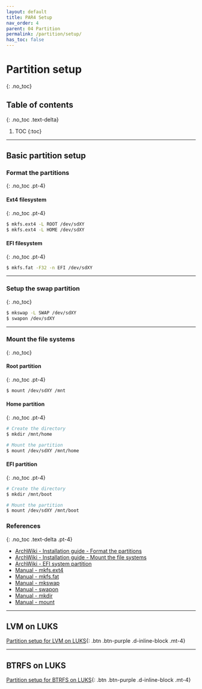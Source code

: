 ```yaml
---
layout: default
title: PAR4 Setup
nav_order: 4
parent: 04 Partition
permalink: /partition/setup/
has_toc: false
---
```


# Partition setup
{: .no_toc}

## Table of contents
{: .no_toc .text-delta}

1. TOC
{:toc}

---

## Basic partition setup

### Format the partitions
{: .no_toc .pt-4}

#### Ext4 filesystem
{: .no_toc .pt-4}

```bash
$ mkfs.ext4 -L ROOT /dev/sdXY
$ mkfs.ext4 -L HOME /dev/sdXY
```

#### EFI filesystem
{: .no_toc .pt-4}

```bash
$ mkfs.fat -F32 -n EFI /dev/sdXY
```

---

### Setup the swap partition
{: .no_toc}

```bash
$ mkswap -L SWAP /dev/sdXY
$ swapon /dev/sdXY
```

---

### Mount the file systems
{: .no_toc}

#### Root partition
{: .no_toc .pt-4}

```bash
$ mount /dev/sdXY /mnt
```

#### Home partition
{: .no_toc .pt-4}

```bash
# Create the directory
$ mkdir /mnt/home

# Mount the partition
$ mount /dev/sdXY /mnt/home
```

#### EFI partition
{: .no_toc .pt-4}

```bash
# Create the directory
$ mkdir /mnt/boot

# Mount the partition
$ mount /dev/sdXY /mnt/boot
```

### References
{: .no_toc .text-delta .pt-4}

- [ArchWiki - Installation guide - Format the partitions](https://wiki.archlinux.org/index.php/Installation_guide#Format_the_partitions)
- [ArchWiki - Installation guide - Mount the file systems](https://wiki.archlinux.org/index.php/Installation_guide#Mount_the_file_systems)
- [ArchWiki - EFI system partition](https://wiki.archlinux.org/index.php/EFI_system_partition)
- [Manual - mkfs.ext4](https://jlk.fjfi.cvut.cz/arch/manpages/man/core/e2fsprogs/mkfs.ext4.8.en)
- [Manual - mkfs.fat](https://jlk.fjfi.cvut.cz/arch/manpages/man/core/dosfstools/mkfs.fat.8.en)
- [Manual - mkswap](https://jlk.fjfi.cvut.cz/arch/manpages/man/core/util-linux/mkswap.8.en)
- [Manual - swapon](https://jlk.fjfi.cvut.cz/arch/manpages/man/core/man-pages/swapon.2.en)
- [Manual - mkdir](https://jlk.fjfi.cvut.cz/arch/manpages/man/core/coreutils/mkdir.1.en)
- [Manual - mount](https://jlk.fjfi.cvut.cz/arch/manpages/man/core/util-linux/mount.8.en)

---

## LVM on LUKS

[Partition setup for LVM on LUKS](/Andromeda/partition/setup/lvm/){: .btn .btn-purple .d-inline-block .mt-4}

---

## BTRFS on LUKS

[Partition setup for BTRFS on LUKS](/Andromeda/partition/setup/btrfs/){: .btn .btn-purple .d-inline-block .mt-4}

